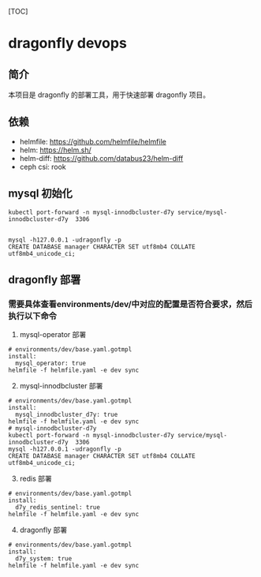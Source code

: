 [TOC]

# dragonfly devops

## 简介

本项目是 dragonfly 的部署工具，用于快速部署 dragonfly 项目。

## 依赖
- helmfile: https://github.com/helmfile/helmfile
- helm: https://helm.sh/
- helm-diff: https://github.com/databus23/helm-diff
- ceph csi: rook

## mysql 初始化
```shell
kubectl port-forward -n mysql-innodbcluster-d7y service/mysql-innodbcluster-d7y  3306


mysql -h127.0.0.1 -udragonfly -p
CREATE DATABASE manager CHARACTER SET utf8mb4 COLLATE utf8mb4_unicode_ci;
```

## dragonfly 部署
### 需要具体查看environments/dev/中对应的配置是否符合要求，然后执行以下命令

1. mysql-operator 部署
```shell
# environments/dev/base.yaml.gotmpl
install:
  mysql_operator: true 
helmfile -f helmfile.yaml -e dev sync
```
2. mysql-innodbcluster 部署
```shell
# environments/dev/base.yaml.gotmpl
install:
  mysql_innodbcluster_d7y: true
helmfile -f helmfile.yaml -e dev sync
# mysql-innodbcluster-d7y
kubectl port-forward -n mysql-innodbcluster-d7y service/mysql-innodbcluster-d7y  3306
mysql -h127.0.0.1 -udragonfly -p
CREATE DATABASE manager CHARACTER SET utf8mb4 COLLATE utf8mb4_unicode_ci;
```
3. redis 部署
```shell
# environments/dev/base.yaml.gotmpl
install:
  d7y_redis_sentinel: true
helmfile -f helmfile.yaml -e dev sync
```

4. dragonfly 部署
```shell
# environments/dev/base.yaml.gotmpl
install:
  d7y_system: true
helmfile -f helmfile.yaml -e dev sync
```